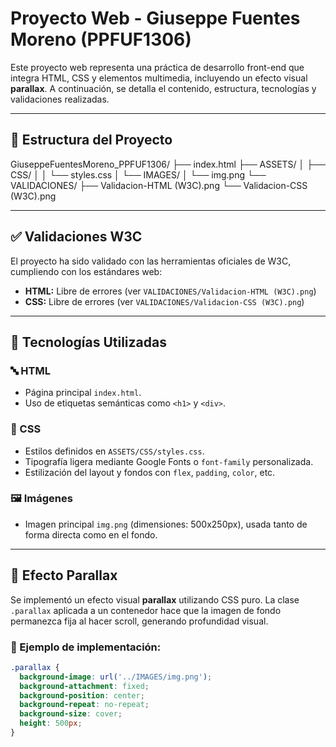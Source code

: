 # Proyecto Web - Giuseppe Fuentes Moreno (PPFUF1306)

Este proyecto web representa una práctica de desarrollo front-end que integra HTML, CSS y elementos multimedia, incluyendo un efecto visual **parallax**. A continuación, se detalla el contenido, estructura, tecnologías y validaciones realizadas.

---

## 📁 Estructura del Proyecto

GiuseppeFuentesMoreno_PPFUF1306/
├── index.html
├── ASSETS/
│ ├── CSS/
│ │ └── styles.css
│ └── IMAGES/
│ └── img.png
└── VALIDACIONES/
├── Validacion-HTML (W3C).png
└── Validacion-CSS (W3C).png


---

## ✅ Validaciones W3C

El proyecto ha sido validado con las herramientas oficiales de W3C, cumpliendo con los estándares web:

- **HTML:** Libre de errores (ver `VALIDACIONES/Validacion-HTML (W3C).png`)
- **CSS:** Libre de errores (ver `VALIDACIONES/Validacion-CSS (W3C).png`)

---

## 🧱 Tecnologías Utilizadas

### 🔤 HTML
- Página principal `index.html`.
- Uso de etiquetas semánticas como `<h1>` y `<div>`.

### 🎨 CSS
- Estilos definidos en `ASSETS/CSS/styles.css`.
- Tipografía ligera mediante Google Fonts o `font-family` personalizada.
- Estilización del layout y fondos con `flex`, `padding`, `color`, etc.

### 🖼 Imágenes
- Imagen principal `img.png` (dimensiones: 500x250px), usada tanto de forma directa como en el fondo.

---

## 🌄 Efecto Parallax

Se implementó un efecto visual **parallax** utilizando CSS puro. La clase `.parallax` aplicada a un contenedor hace que la imagen de fondo permanezca fija al hacer scroll, generando profundidad visual.

### 📌 Ejemplo de implementación:

```css
.parallax {
  background-image: url('../IMAGES/img.png');
  background-attachment: fixed;
  background-position: center;
  background-repeat: no-repeat;
  background-size: cover;
  height: 500px;
}
